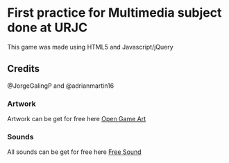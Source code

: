 # First practice for Multimedia subject done at URJC

This game was made using HTML5 and Javascript/jQuery

## Credits
@JorgeGalingP and @adrianmartin16
### Artwork
Artwork can be get for free here [Open Game Art](opengameart.org)

### Sounds
All sounds can be get for free here [Free Sound](http://www.freesound.org/)
